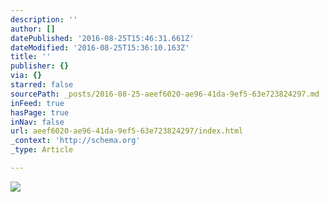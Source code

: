 ```yaml
---
description: ''
author: []
datePublished: '2016-08-25T15:46:31.661Z'
dateModified: '2016-08-25T15:36:10.163Z'
title: ''
publisher: {}
via: {}
starred: false
sourcePath: _posts/2016-08-25-aeef6020-ae96-41da-9ef5-63e723824297.md
inFeed: true
hasPage: true
inNav: false
url: aeef6020-ae96-41da-9ef5-63e723824297/index.html
_context: 'http://schema.org'
_type: Article

---
```

![](https://the-grid-user-content.s3-us-west-2.amazonaws.com/e9ee2b3c-7b23-4bc0-bb89-69cd918f2d5a.jpg)